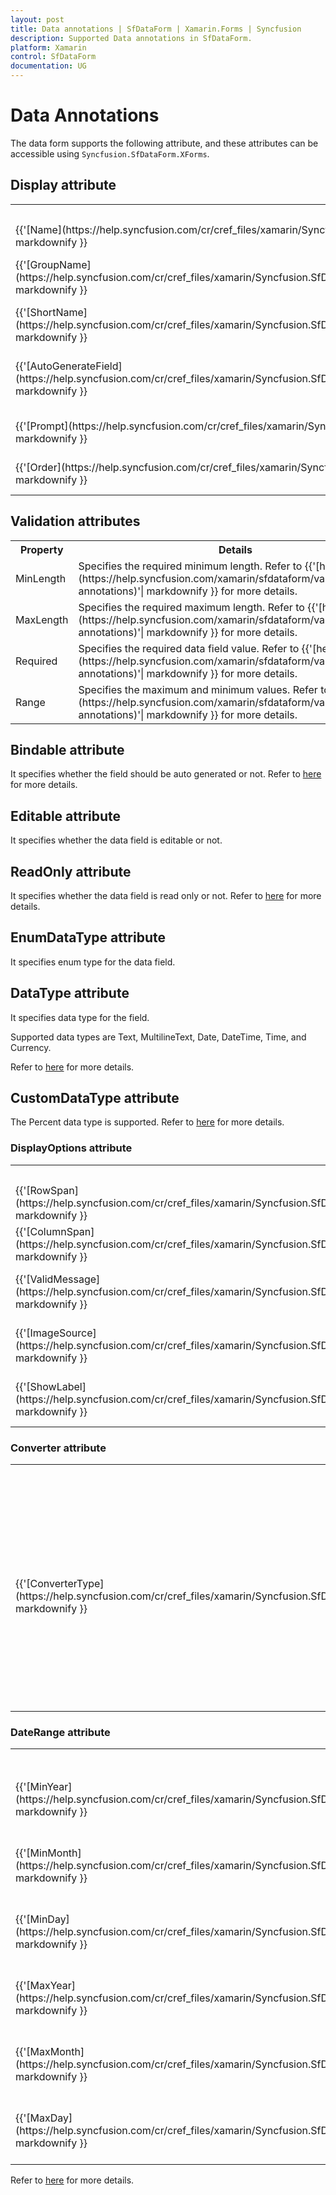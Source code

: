 ```yaml
---
layout: post
title: Data annotations | SfDataForm | Xamarin.Forms | Syncfusion
description: Supported Data annotations in SfDataForm.
platform: Xamarin
control: SfDataForm
documentation: UG
---
```


# Data Annotations

The data form supports the following attribute, and these attributes can be accessible using `Syncfusion.SfDataForm.XForms`.

## Display attribute

<table>
<tr>
<th>Property</th>
<th>Details</th>
</tr>
<tr>
<td>
{{'[Name](https://help.syncfusion.com/cr/cref_files/xamarin/Syncfusion.SfDataForm.XForms~Syncfusion.XForms.DataForm.DisplayAttribute~Name.html)'| markdownify }}
</td>
<td>
Specifies the label text.
</td>
</tr>
<tr>
<td>
{{'[GroupName](https://help.syncfusion.com/cr/cref_files/xamarin/Syncfusion.SfDataForm.XForms~Syncfusion.XForms.DataForm.DisplayAttribute~GroupName.html)'| markdownify }}
</td>
<td>
Specifies the group name which groups the fields in the data form. Refer to {{'[here](https://help.syncfusion.com/xamarin/sfdataform/layout#grouping-data-fields)'| markdownify }} for more details.
</td>
</tr>
<tr>
<td>
{{'[ShortName](https://help.syncfusion.com/cr/cref_files/xamarin/Syncfusion.SfDataForm.XForms~Syncfusion.XForms.DataForm.DisplayAttribute~ShortName.html)'| markdownify }}
</td>
<td>
Specifies the label text. It takes higher priority than Name.
</td>
</tr>
<tr>
<td>
{{'[AutoGenerateField](https://help.syncfusion.com/cr/cref_files/xamarin/Syncfusion.SfDataForm.XForms~Syncfusion.XForms.DataForm.DisplayAttribute~AutoGenerateField.html)'| markdownify }}
</td>
<td>
Specifies whether the field should be auto generated or not. Refer to {{'[here](https://help.syncfusion.com/xamarin/sfdataform/working-with-dataform#cancel-dataformitem-generation-of-data-field)'| markdownify }} for more details.
</td>
</tr>
<tr>
<td>
{{'[Prompt](https://help.syncfusion.com/cr/cref_files/xamarin/Syncfusion.SfDataForm.XForms~Syncfusion.XForms.DataForm.DisplayAttribute~Prompt.html)'| markdownify }}
</td>
<td>
Specifies watermark text for the editor. Refer to {{'[here](https://help.syncfusion.com/xamarin/sfdataform/working-with-dataform#setting-watermark)'| markdownify }} for more details.
</td>
</tr>
<tr>
<td>
{{'[Order](https://help.syncfusion.com/cr/cref_files/xamarin/Syncfusion.SfDataForm.XForms~Syncfusion.XForms.DataForm.DisplayAttribute~Order.html)'| markdownify }}
</td>
<td>
Specifies the order of field in the data form. Refer to {{'[here](https://help.syncfusion.com/xamarin/sfdataform/layout#changing-order-of-the-dataformitem	)'| markdownify }} for more details.
</td>
</tr>
</table>

## Validation attributes

<table>
<tr>
<th>
Property
</th>
<th>
Details
</th>
</tr>
<tr>
<td>
MinLength
</td>
<td>
Specifies the required minimum length. Refer to {{'[here](https://help.syncfusion.com/xamarin/sfdataform/validation#data-annotations)'| markdownify }} for more details.
</td>
</tr>
<tr>
<td>
MaxLength

</td>
<td>
Specifies the required maximum length. Refer to {{'[here](https://help.syncfusion.com/xamarin/sfdataform/validation#data-annotations)'| markdownify }} for more details.
</td>
</tr>
<tr>
<td>
Required

</td>
<td>
Specifies the required data field value. Refer to {{'[here](https://help.syncfusion.com/xamarin/sfdataform/validation#data-annotations)'| markdownify }} for more details.
</td>
</tr>
<tr>
<td>
Range

</td>
<td>
Specifies the maximum and minimum values. Refer to {{'[here](https://help.syncfusion.com/xamarin/sfdataform/validation#data-annotations)'| markdownify }} for more details.
</td>
</tr>
</table>

## Bindable attribute

It specifies whether the field should be auto generated or not. Refer to [here](https://help.syncfusion.com/xamarin/sfdataform/working-with-dataform#cancel-dataformitem-generation-of-data-field) for more details.

## Editable attribute

It specifies whether the data field is editable or not.

## ReadOnly attribute

It specifies whether the data field is read only or not. Refer to [here](https://help.syncfusion.com/xamarin/sfdataform/editing#disable-editing) for more details.

## EnumDataType attribute

It specifies enum type for the data field.

## DataType attribute

It specifies data type for the field.

Supported data types are Text, MultilineText, Date, DateTime, Time, and Currency.

Refer to [here](https://help.syncfusion.com/xamarin/sfdataform/working-with-dataform#auto-generating-dataformitems-for-the-data-field) for more details.

## CustomDataType attribute

The Percent data type is supported. Refer to [here](https://help.syncfusion.com/xamarin/sfdataform/working-with-dataform#auto-generating-dataformitems-for-the-data-field) for more details.

### DisplayOptions attribute

<table>
<tr>
<th>
Property
</th>
<th>
Details
</th>
</tr>
<tr>
<td>
{{'[RowSpan](https://help.syncfusion.com/cr/cref_files/xamarin/Syncfusion.SfDataForm.XForms~Syncfusion.XForms.DataForm.DisplayOptionsAttribute~RowSpan.html)'| markdownify }}
</td>
<td>
Specifies the row span for the data form item. Refer to {{'[here](https://help.syncfusion.com/xamarin/sfdataform/layout#row-span)'| markdownify }} for more details.
</td>
</tr>
<tr>
<td>
{{'[ColumnSpan](https://help.syncfusion.com/cr/cref_files/xamarin/Syncfusion.SfDataForm.XForms~Syncfusion.XForms.DataForm.DisplayOptionsAttribute~ColumnSpan.html)'| markdownify }}
</td>
<td>
Specifies the column span for the data form item. Refer to {{'[here](https://help.syncfusion.com/xamarin/sfdataform/layout#column-span)'| markdownify }} for more details.
</td>
</tr>
<tr>
<td>
{{'[ValidMessage](https://help.syncfusion.com/cr/cref_files/xamarin/Syncfusion.SfDataForm.XForms~Syncfusion.XForms.DataForm.DisplayOptionsAttribute~ValidMessage.html)'| markdownify }}
</td>
<td>
Specifies positive message to be shown when validation is passed. Refer to {{'[here](https://help.syncfusion.com/xamarin/sfdataform/validation#valid-or-positive-message)'| markdownify }} for more details.
</td>
</tr>
<tr>
<td>
{{'[ImageSource](https://help.syncfusion.com/cr/cref_files/xamarin/Syncfusion.SfDataForm.XForms~Syncfusion.XForms.DataForm.DataFormItem~ImageSource.html)'| markdownify }}
</td>
<td>
Specifies the image source for loading image instead of label. Refer to {{'[here](https://help.syncfusion.com/xamarin/sfdataform/layout#loading-images-for-label)'| markdownify }} for more details.
</td>
</tr>
<tr>
<td>
{{'[ShowLabel](https://help.syncfusion.com/cr/cref_files/xamarin/Syncfusion.SfDataForm.XForms~Syncfusion.XForms.DataForm.DisplayOptionsAttribute~ShowLabel.html)'| markdownify }}
</td>
<td>
Specifies whether the label should be visible or not. Refer to {{'[here](https://help.syncfusion.com/xamarin/sfdataform/layout#label-visibility)'| markdownify }} for more details.
</td>
</tr>
</table>

### Converter attribute

<table>
<tr>
<th>
Property
</th>
<th>
Details
</th>
</tr>
<tr>
<td>
{{'[ConverterType](https://help.syncfusion.com/cr/cref_files/xamarin/Syncfusion.SfDataForm.XForms~Syncfusion.XForms.DataForm.ConverterAttribute~ConverterType.html)'| markdownify }}
</td>
<td>
Specifies the Converter type which converts the original value in different format or as different value. Refer to here for more details.
</td>
</tr>
</table>

### DateRange attribute

<table>
<tr>
<th>
Property
</th>
<th>
Details
</th>
</tr>
<tr>
<td>
{{'[MinYear](https://help.syncfusion.com/cr/cref_files/xamarin/Syncfusion.SfDataForm.XForms~Syncfusion.XForms.DataForm.DateRangeAttribute~MinYear.html)'| markdownify }}
</td>
<td>
Specifies the required minimum year.
</td>
</tr>
<tr>
<td>
{{'[MinMonth](https://help.syncfusion.com/cr/cref_files/xamarin/Syncfusion.SfDataForm.XForms~Syncfusion.XForms.DataForm.DateRangeAttribute~MinMonth.html)'| markdownify }}
</td>
<td>
Specifies the required minimum month.
</td>
</tr>
<tr>
<td>
{{'[MinDay](https://help.syncfusion.com/cr/cref_files/xamarin/Syncfusion.SfDataForm.XForms~Syncfusion.XForms.DataForm.DateRangeAttribute~MinDay.html)'| markdownify }}
</td>
<td>
Specifies the required minimum day.
</td>
</tr>
<tr>
<td>
{{'[MaxYear](https://help.syncfusion.com/cr/cref_files/xamarin/Syncfusion.SfDataForm.XForms~Syncfusion.XForms.DataForm.DateRangeAttribute~MaxYear.html)'| markdownify }}
</td>
<td>
Specifies the required maximum year.
</td>
</tr>
<tr>
<td>
{{'[MaxMonth](https://help.syncfusion.com/cr/cref_files/xamarin/Syncfusion.SfDataForm.XForms~Syncfusion.XForms.DataForm.DateRangeAttribute~MaxMonth.html)'| markdownify }}
</td>
<td>
Specifies the required maximum month.
</td>
</tr>
<tr>
<td>
{{'[MaxDay](https://help.syncfusion.com/cr/cref_files/xamarin/Syncfusion.SfDataForm.XForms~Syncfusion.XForms.DataForm.DateRangeAttribute~MaxDay.html)'| markdownify }}
</td>
<td>
Specifies the required maximum day.
</td>
</tr>
</table>

Refer to [here](https://help.syncfusion.com/xamarin/sfdataform/validation#data-annotations) for more details.
